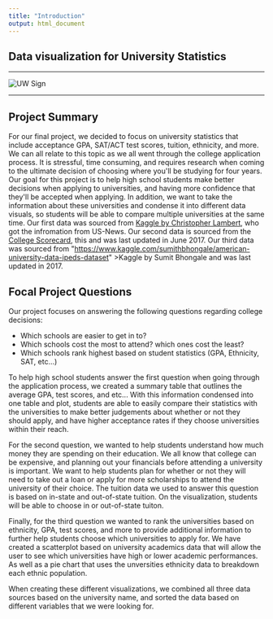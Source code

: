 ```yaml
---
title: "Introduction"
output: html_document
---
```


## Data visualization for University Statistics

***

![UW Sign](https://s3-us-west-2.amazonaws.com/uw-s3-cdn/wp-content/uploads/sites/6/2018/10/24080351/Bronze-W-autumn.jpg)

***

## Project Summary
For our final project, we decided to focus on university statistics that include acceptance GPA, SAT/ACT test scores, tuition, ethnicity, and more. We can all relate to this topic as we all went through the college application process. It is stressful, time consuming, and requires research when coming to the ultimate decision of choosing where you'll be studying for four years. Our goal for this project is to help high school students make better decisions when applying to universities, and having more confidence that they'll be accepted when applying. In addition, we want to take the information about these universities and condense it into different data visuals, so students will be able to compare multiple universities at the same time. Our first data was sourced from <a href = "https://www.kaggle.com/theriley106/report" >Kaggle by Christopher Lambert</a>, who got the infromation from US-News. Our second data is sourced from the <a href = "https://ed-public-download.app.cloud.gov/downloads/Most-Recent-Cohorts-All-Data-Elements.csv" >College Scorecard</a>, this  and was last updated in June 2017. Our third data was sourced from "https://www.kaggle.com/sumithbhongale/american-university-data-ipeds-dataset" >Kaggle by Sumit Bhongale</a> and was last updated in 2017.

## Focal Project Questions
Our project focuses on answering the following questions regarding college decisions:
  - Which schools are easier to get in to?
  - Which schools cost the most to attend? which ones cost the least?
  - Which schools rank highest based on student statistics (GPA, Ethnicity, SAT, etc...)
  
To help high school students answer the first question when going through the application process, we created a summary table that outlines the average GPA, test scores, and etc... With this information condensed into one table and plot, students are able to easily compare their statistics with the universities to make better judgements about whether or not they should apply, and have higher acceptance rates if they choose universities within their reach.

For the second question, we wanted to help students understand how much money they are spending on their education. We all know that college can be expensive, and planning out your financials before attending a university is important. We want to help students plan for whether or not they will need to take out a loan or apply for more scholarships to attend the university of their choice. The tuition data we used to answer this question is based on in-state and out-of-state tuition. On the visualization, students will be able to choose in or out-of-state tuiton.

Finally, for the third question we wanted to rank the universities based on ethnicity, GPA, test scores, and more to provide additional information to further help students choose which universities to apply for. We have created a scatterplot based on university academics data that will allow the user to see which universities have high or lower academic performances. As well as a pie chart that uses the unversities ethnicity data to breakdown each ethnic population.

When creating these different visualizations, we combined all three data sources based on the university name, and sorted the data based on different variables that we were looking for.
